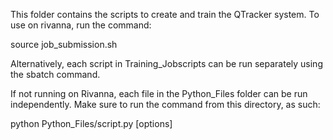 This folder contains the scripts to create and train the QTracker system. To use on rivanna, run the command:

source job_submission.sh

Alternatively, each script in Training_Jobscripts can be run separately using the sbatch command.

If not running on Rivanna, each file in the Python_Files folder can be run independently. Make sure to run the command from this directory, as such:

python Python_Files/script.py [options]
